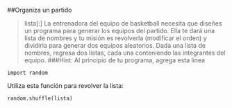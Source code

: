 ##Organiza un partido
>lista[:]
La entrenadora del equipo de basketball necesita que diseñes un programa para generar los equipos del partido. Ella te dará una lista de nombres y tu misión es revolverla (modificar el orden) y dividirla para generar dos equipos aleatorios.
Dada una lista de nombres, regresa dos listas, cada una conteniendo las integrantes del equipo.
###Hint:
Al principio de tu programa, agrega esta linea
```
import random
```
Utiliza esta función para revolver la lista:
```
random.shuffle(lista)
```


